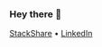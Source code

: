 ### Hey there 👋
[StackShare](https://stackshare.io/tobyguelly/personal-stack) • [LinkedIn](https://www.linkedin.com/in/tobias-guelly)
